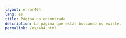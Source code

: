 ```yaml
---
layout: error404
lang: es
title: Página no encontrada
description: La página que estás buscando no existe.
permalink: /es/404.html
---
```


